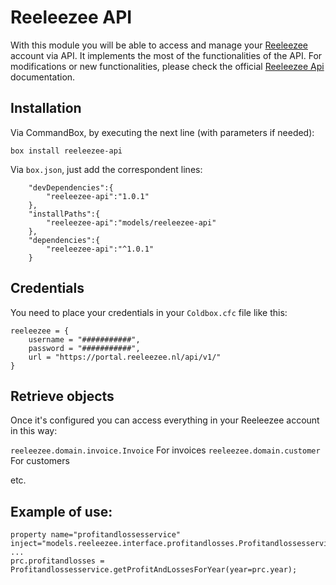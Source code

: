 # Reeleezee API

With this module you will be able to access and manage your [Reeleezee] account via API. It implements the most of the functionalities of the API. For modifications or new functionalities, please check the official [Reeleezee Api] documentation.

## Installation

Via CommandBox, by executing the next line (with parameters if needed):

```box install reeleezee-api```

Via `box.json`, just add the correspondent lines:
```
    "devDependencies":{
        "reeleezee-api":"1.0.1"
    },
    "installPaths":{
        "reeleezee-api":"models/reeleezee-api"
    },
    "dependencies":{
        "reeleezee-api":"^1.0.1"
    }
```

## Credentials

You need to place your credentials in your `Coldbox.cfc` file like this:

```
reeleezee = {
	username = "###########",
	password = "###########",
	url = "https://portal.reeleezee.nl/api/v1/"
}
```

## Retrieve objects

Once it's configured you can access everything in your Reeleezee account in this way:

```reeleezee.domain.invoice.Invoice``` For invoices
```reeleezee.domain.customer``` For customers

etc.

## Example of use:

```
property name="profitandlossesservice" inject="models.reeleezee.interface.profitandlosses.Profitandlossesservice";
...
prc.profitandlosses = Profitandlossesservice.getProfitAndLossesForYear(year=prc.year);
```

   [Reeleezee]: <https://www.reeleezee.nl/>
   [Reeleezee Api]: <https://www.reeleezee.nl/developer/docs/api/>
